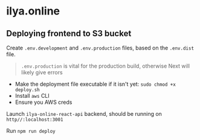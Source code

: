 # ilya.online

## Deploying frontend to S3 bucket
Create `.env.development` and `.env.production` files, based on the `.env.dist` file.

> `.env.production` is vital for the production build, otherwise Next will likely give errors


- Make the deployment file executable if it isn't yet: `sudo chmod +x deploy.sh`
- Install `aws` CLI
- Ensure you AWS creds

Launch `ilya-online-react-api` backend, should be running on `http//:localhost:3001`

Run `npm run deploy`
